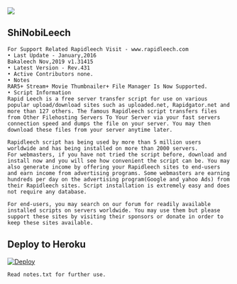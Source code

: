 <img src="https://images.wallpapersden.com/image/download/warrior-girl-in-cyberpunk-city_a21tam6UmZqaraWkpJRnamtlrWZlbWU.jpg"/>

## ShiNobiLeech
```
For Support Related Rapidleech Visit - www.rapidleech.com 
• Last Update - January,2016 
Bakaleech Nov,2019 v1.31415
• Latest Version - Rev.431 
• Active Contributors none.
• Notes
RAR5+ Stream+ Movie Thumbnailer+ File Manager Is Now Supported.
• Script Information
Rapid Leech is a free server transfer script for use on various popular upload/download sites such as uploaded.net, Rapidgator.net and more than 127 others. The famous Rapidleech script transfers files from Other Filehosting Servers To Your Server via your fast servers connection speed and dumps the file on your server. You may then download these files from your server anytime later.
```

```
Rapidleech script has being used by more than 5 million users worldwide and has being installed on more than 2000 servers.
For webmasters, if you have not tried the script before, download and install now and you will see how convenient the script can be. You may also generate income by offering your Rapidleech sites to end-users and earn income from advertising programs. Some webmasters are earning hundreds per day on the advertising program(Google and yahoo Ads) from their Rapidleech sites. Script installation is extremely easy and does not require any database.
```

```
For end-users, you may search on our forum for readily available installed scripts on servers worldwide. You may use them but please support these sites by visiting their sponsors or donate in order to keep these sites available.
```

## Deploy to Heroku

[![Deploy](https://www.herokucdn.com/deploy/button.svg)](https://heroku.com/deploy)

```
Read notes.txt for further use.
```


